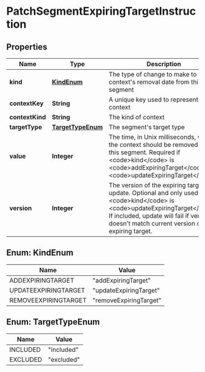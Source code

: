 

# PatchSegmentExpiringTargetInstruction


## Properties

| Name | Type | Description | Notes |
|------------ | ------------- | ------------- | -------------|
|**kind** | [**KindEnum**](#KindEnum) | The type of change to make to the context&#39;s removal date from this segment |  |
|**contextKey** | **String** | A unique key used to represent the context |  |
|**contextKind** | **String** | The kind of context |  |
|**targetType** | [**TargetTypeEnum**](#TargetTypeEnum) | The segment&#39;s target type |  |
|**value** | **Integer** | The time, in Unix milliseconds, when the context should be removed from this segment. Required if &lt;code&gt;kind&lt;/code&gt; is &lt;code&gt;addExpiringTarget&lt;/code&gt; or &lt;code&gt;updateExpiringTarget&lt;/code&gt;. |  [optional] |
|**version** | **Integer** | The version of the expiring target to update. Optional and only used if &lt;code&gt;kind&lt;/code&gt; is &lt;code&gt;updateExpiringTarget&lt;/code&gt;. If included, update will fail if version doesn&#39;t match current version of the expiring target. |  [optional] |



## Enum: KindEnum

| Name | Value |
|---- | -----|
| ADDEXPIRINGTARGET | &quot;addExpiringTarget&quot; |
| UPDATEEXPIRINGTARGET | &quot;updateExpiringTarget&quot; |
| REMOVEEXPIRINGTARGET | &quot;removeExpiringTarget&quot; |



## Enum: TargetTypeEnum

| Name | Value |
|---- | -----|
| INCLUDED | &quot;included&quot; |
| EXCLUDED | &quot;excluded&quot; |



